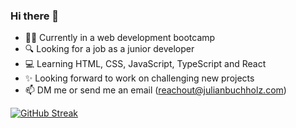 ### Hi there 👋

- 👨‍🎓 Currently in a web development bootcamp
- 🔍 Looking for a job as a junior developer
- 💻 Learning HTML, CSS, JavaScript, TypeScript and React
- ✨ Looking forward to work on challenging new projects
- 📫 DM me or send me an email (reachout@julianbuchholz.com)

[![GitHub Streak](https://github-readme-streak-stats.herokuapp.com/?user=derjubu&theme=prussian)](https://git.io/streak-stats)



<!--
**derjubu/derjubu** is a ✨ _special_ ✨ repository because its `README.md` (this file) appears on your GitHub profile.

Here are some ideas to get you started:

- 🔭 I’m currently working on ...
- 🌱 I’m currently learning ...
- 👯 I’m looking to collaborate on ...
- 🤔 I’m looking for help with ...
- 💬 Ask me about ...
- 📫 How to reach me: ...
- 😄 Pronouns: ...
- ⚡ Fun fact: ...
-->
